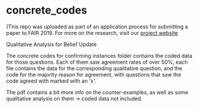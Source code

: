 # concrete_codes
(This repo was uploaded as part of an application process for submitting a paper to FAIR 2019. For more on the research, visit our [project website](http://projects.cs.uct.ac.za/honsproj/cgi-bin/view/2019/baker_denny_freund.zip/)


Qualitative Analysis for Belief Update

The concrete codes for confirming instances folder contains the coded data for those questions. Each of them saw
agreement rates of over 50%, each file contains the data for the corresponding qualitative question, and the code
for the majority reason for agreement, with questions that saw the code agreed with marked with an 'x'.

The pdf contains a bit more info on the counter-examples, as well as some qualitative analysis on them -> coded data not included.


